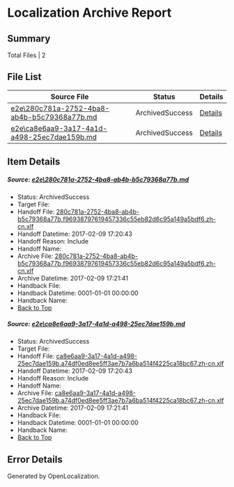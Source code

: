 # <a name='report-top'></a> Localization Archive Report

## Summary
 Total Files | 2

## File List
 Source File | Status | Details 
 ----------- | ------ | ------- 
 [e2e\280c781a-2752-4ba8-ab4b-b5c79368a77b.md](https://github.com/OpenLocalizationTestOrg/ol-test0/blob/09c972646f9add6abb7cd39194b4a22485e7a087/e2e/280c781a-2752-4ba8-ab4b-b5c79368a77b.md) | ArchivedSuccess | [Details](#9267327346a8d8c3b72e62f53d0ab3178baca3471)
 [e2e\ca8e6aa9-3a17-4a1d-a498-25ec7dae159b.md](https://github.com/OpenLocalizationTestOrg/ol-test0/blob/09c972646f9add6abb7cd39194b4a22485e7a087/e2e/ca8e6aa9-3a17-4a1d-a498-25ec7dae159b.md) | ArchivedSuccess | [Details](#4a0055f04fac2379910704c5d0f190f91ffe58b28)

## Item Details
##### <a name='9267327346a8d8c3b72e62f53d0ab3178baca3471'></a> Source: [e2e\280c781a-2752-4ba8-ab4b-b5c79368a77b.md](https://github.com/OpenLocalizationTestOrg/ol-test0/blob/09c972646f9add6abb7cd39194b4a22485e7a087/e2e/280c781a-2752-4ba8-ab4b-b5c79368a77b.md)
* Status: ArchivedSuccess
* Target File: 
* Handoff File: [280c781a-2752-4ba8-ab4b-b5c79368a77b.f96938797619457336c55eb82d6c95a149a5bdf6.zh-cn.xlf](https://github.com/OpenLocalizationTestOrg/ol-test0-handoff/blob/d129307879ef67b27ad691dc737582e07e3772f0/ol-handoff/OpenLocalizationTestOrg/ol-test0-zhcn/shujia/280c781a-2752-4ba8-ab4b-b5c79368a77b.f96938797619457336c55eb82d6c95a149a5bdf6.zh-cn.xlf)
* Handoff Datetime: 2017-02-09 17:20:43
* Handoff Reason: Include
* Handoff Name: 
* Archive File: [280c781a-2752-4ba8-ab4b-b5c79368a77b.f96938797619457336c55eb82d6c95a149a5bdf6.zh-cn.xlf](https://github.com/OpenLocalizationTestOrg/ol-test0-handoff/blob/ff9f64537ecfc4a2f2ee8aaa9c500d8a6474c893/ol-archive/OpenLocalizationTestOrg/ol-test0-zhcn/shujia/280c781a-2752-4ba8-ab4b-b5c79368a77b.f96938797619457336c55eb82d6c95a149a5bdf6.zh-cn.xlf)
* Archive Datetime: 2017-02-09 17:21:41
* Handback File: 
* Handback Datetime: 0001-01-01 00:00:00
* Handback Name: 
* [Back to Top](#report-top)

##### <a name='4a0055f04fac2379910704c5d0f190f91ffe58b28'></a> Source: [e2e\ca8e6aa9-3a17-4a1d-a498-25ec7dae159b.md](https://github.com/OpenLocalizationTestOrg/ol-test0/blob/09c972646f9add6abb7cd39194b4a22485e7a087/e2e/ca8e6aa9-3a17-4a1d-a498-25ec7dae159b.md)
* Status: ArchivedSuccess
* Target File: 
* Handoff File: [ca8e6aa9-3a17-4a1d-a498-25ec7dae159b.a74df0ed8ee5ff3ae7b7a6ba514f4225ca18bc67.zh-cn.xlf](https://github.com/OpenLocalizationTestOrg/ol-test0-handoff/blob/d129307879ef67b27ad691dc737582e07e3772f0/ol-handoff/OpenLocalizationTestOrg/ol-test0-zhcn/shujia/ca8e6aa9-3a17-4a1d-a498-25ec7dae159b.a74df0ed8ee5ff3ae7b7a6ba514f4225ca18bc67.zh-cn.xlf)
* Handoff Datetime: 2017-02-09 17:20:43
* Handoff Reason: Include
* Handoff Name: 
* Archive File: [ca8e6aa9-3a17-4a1d-a498-25ec7dae159b.a74df0ed8ee5ff3ae7b7a6ba514f4225ca18bc67.zh-cn.xlf](https://github.com/OpenLocalizationTestOrg/ol-test0-handoff/blob/ff9f64537ecfc4a2f2ee8aaa9c500d8a6474c893/ol-archive/OpenLocalizationTestOrg/ol-test0-zhcn/shujia/ca8e6aa9-3a17-4a1d-a498-25ec7dae159b.a74df0ed8ee5ff3ae7b7a6ba514f4225ca18bc67.zh-cn.xlf)
* Archive Datetime: 2017-02-09 17:21:41
* Handback File: 
* Handback Datetime: 0001-01-01 00:00:00
* Handback Name: 
* [Back to Top](#report-top)


## Error Details

Generated by OpenLocalization.
